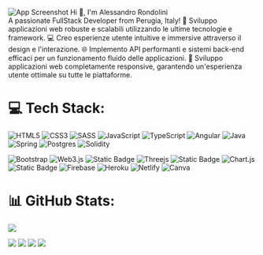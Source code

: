 ![App Screenshot](https://i.postimg.cc/qBDTPFYy/Backgrounf-Linked-In-2.png)
Hi 👋, I'm Alessandro Rondolini<br>A passionate FullStack Developer from Perugia, Italy!
🚀 Sviluppo applicazioni web robuste e scalabili utilizzando le ultime tecnologie e framework.
💻 Creo esperienze utente intuitive e immersive attraverso il design e l'interazione.
🌐 Implemento API performanti e sistemi back-end efficaci per un funzionamento fluido delle applicazioni.
📱 Sviluppo applicazioni web completamente responsive, garantendo un'esperienza utente ottimale su tutte le piattaforme.


# 💻 Tech Stack:
![HTML5](https://img.shields.io/badge/html5-%23E34F26.svg?style=flat&logo=html5&logoColor=white) 
![CSS3](https://img.shields.io/badge/css3-%231572B6.svg?style=flat&logo=css3&logoColor=white) 
![SASS](https://img.shields.io/badge/SASS-hotpink.svg?style=flat&logo=SASS&logoColor=white) 
![JavaScript](https://img.shields.io/badge/javascript-%23323330.svg?style=flat&logo=javascript&logoColor=%23F7DF1E) 
![TypeScript](https://img.shields.io/badge/typescript-%23007ACC.svg?style=flat&logo=typescript&logoColor=white) 
![Angular](https://img.shields.io/badge/angular-%23DD0031.svg?style=flat&logo=angular&logoColor=white) 
![Java](https://img.shields.io/badge/java-%23ED8B00.svg?style=flat&logo=java&logoColor=white) 
![Spring](https://img.shields.io/badge/spring-%236DB33F.svg?style=flat&logo=spring&logoColor=white) 
![Postgres](https://img.shields.io/badge/postgres-%23316192.svg?style=flat&logo=postgresql&logoColor=white)
![Solidity](https://img.shields.io/badge/Solidity-%23363636.svg?style=flat&logo=solidity&logoColor=white)

![Bootstrap](https://img.shields.io/badge/bootstrap-%23563D7C.svg?style=flat&logo=bootstrap&logoColor=white) 
![Web3.js](https://img.shields.io/badge/web3.js-F16822?style=flat&logo=web3.js&logoColor=white)
![Static Badge](https://img.shields.io/badge/ethers.js-violet?style=flat&logo=ethereum)
![Threejs](https://img.shields.io/badge/threejs-black?style=flat&logo=three.js&logoColor=white)
![Static Badge](https://img.shields.io/badge/anime.js-yellow?style=flat&logo=funimation)
![Chart.js](https://img.shields.io/badge/chart.js-F5788D.svg?style=flat&logo=chart.js&logoColor=white) 
![Static Badge](https://img.shields.io/badge/amChart.js-black?style=flat&logo=chart.js) 
![Firebase](https://img.shields.io/badge/firebase-%23039BE5.svg?style=flat&logo=firebase) 
![Heroku](https://img.shields.io/badge/heroku-%23430098.svg?style=flat&logo=heroku&logoColor=white) 
![Netlify](https://img.shields.io/badge/netlify-%23000000.svg?style=flat&logo=netlify&logoColor=#00C7B7) 
![Canva](https://img.shields.io/badge/Canva-%2300C4CC.svg?style=flat&logo=Canva&logoColor=white)
# 📊 GitHub Stats:
![](https://komarev.com/ghpvc/?username=thisisWoe)

![](https://github-readme-stats.vercel.app/api?username=thisisWoe&theme=radical&hide_border=false&include_all_commits=false&count_private=false)
![](https://github-readme-stats.vercel.app/api/top-langs/?username=thisisWoe&theme=radical&hide_border=false&include_all_commits=false&count_private=false&layout=compact)
![](https://github-readme-streak-stats.herokuapp.com/?user=thisisWoe&theme=radical&hide_border=false)
[![](https://visitcount.itsvg.in/api?id=thisisWoe&icon=0&color=0)](https://visitcount.itsvg.in)
